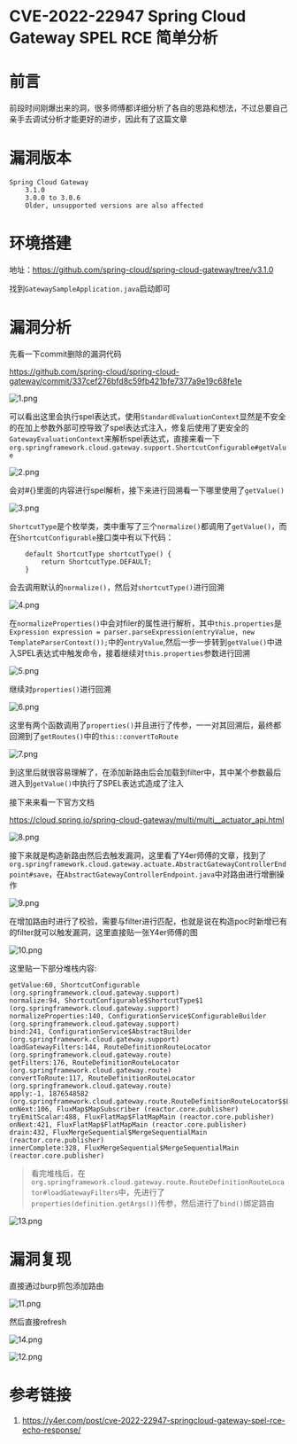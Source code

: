 # CVE-2022-22947 Spring Cloud Gateway SPEL RCE 简单分析


# 前言

前段时间刚爆出来的洞，很多师傅都详细分析了各自的思路和想法，不过总要自己亲手去调试分析才能更好的进步，因此有了这篇文章

# 漏洞版本

```
Spring Cloud Gateway
    3.1.0
    3.0.0 to 3.0.6
    Older, unsupported versions are also affected
```

# 环境搭建

地址：https://github.com/spring-cloud/spring-cloud-gateway/tree/v3.1.0

找到`GatewaySampleApplication.java`启动即可

# 漏洞分析

先看一下commit删除的漏洞代码

https://github.com/spring-cloud/spring-cloud-gateway/commit/337cef276bfd8c59fb421bfe7377a9e19c68fe1e

![1.png](https://qiita-image-store.s3.ap-northeast-1.amazonaws.com/0/2513662/f542d9a0-76c6-c577-1409-1589b918dae2.png)

可以看出这里会执行spel表达式，使用`StandardEvaluationContext`显然是不安全的在加上参数外部可控导致了spel表达式注入，修复后使用了更安全的`GatewayEvaluationContext`来解析spel表达式，直接来看一下`org.springframework.cloud.gateway.support.ShortcutConfigurable#getValue`

![2.png](https://qiita-image-store.s3.ap-northeast-1.amazonaws.com/0/2513662/d5caa3fa-89e8-d88a-0c45-606e11028e4c.png)

会对#{}里面的内容进行spel解析，接下来进行回溯看一下哪里使用了`getValue()`

![3.png](https://qiita-image-store.s3.ap-northeast-1.amazonaws.com/0/2513662/e368d287-233e-83e1-9b51-a22c97155399.png)

`ShortcutType`是个枚举类，类中重写了三个`normalize()`都调用了`getValue()`，而在`ShortcutConfigurable`接口类中有以下代码：

```
	default ShortcutType shortcutType() {
		return ShortcutType.DEFAULT;
	}
```

会去调用默认的`normalize()`，然后对`shortcutType()`进行回溯

![4.png](https://qiita-image-store.s3.ap-northeast-1.amazonaws.com/0/2513662/ebf051a5-9b7f-13b2-a884-c7820e7c47bc.png)

在`normalizeProperties()`中会对filer的属性进行解析，其中`this.properties`是`Expression expression = parser.parseExpression(entryValue, new TemplateParserContext());`中的`entryValue`,然后一步一步转到`getValue()`中进入SPEL表达式中触发命令，接着继续对`this.properties`参数进行回溯

![5.png](https://qiita-image-store.s3.ap-northeast-1.amazonaws.com/0/2513662/16680d3b-d899-718e-0ec9-ebb6e42737a6.png)

继续对`properties()`进行回溯

![6.png](https://qiita-image-store.s3.ap-northeast-1.amazonaws.com/0/2513662/65babf16-c49d-ec59-7e1a-8fae1186b8df.png)

这里有两个函数调用了`properties()`并且进行了传参，一一对其回溯后，最终都回溯到了`getRoutes()`中的`this::convertToRoute`

![7.png](https://qiita-image-store.s3.ap-northeast-1.amazonaws.com/0/2513662/ad8862eb-5f71-7cbe-a4b7-fff329f49869.png)

到这里后就很容易理解了，在添加新路由后会加载到filter中，其中某个参数最后进入到`getValue()`中执行了SPEL表达式造成了注入

接下来来看一下官方文档

https://cloud.spring.io/spring-cloud-gateway/multi/multi__actuator_api.html


![8.png](https://qiita-image-store.s3.ap-northeast-1.amazonaws.com/0/2513662/0b36165b-b161-98e7-3b2f-091a5c9424dc.png)

接下来就是构造新路由然后去触发漏洞，这里看了Y4er师傅的文章，找到了`org.springframework.cloud.gateway.actuate.AbstractGatewayControllerEndpoint#save`，在`AbstractGatewayControllerEndpoint.java`中对路由进行增删操作

![9.png](https://qiita-image-store.s3.ap-northeast-1.amazonaws.com/0/2513662/f5ee5b3b-622c-4487-b3e7-676cd3c6a579.png)

在增加路由时进行了校验，需要与filter进行匹配，也就是说在构造poc时新增已有的filter就可以触发漏洞，这里直接贴一张Y4er师傅的图

![10.png](https://qiita-image-store.s3.ap-northeast-1.amazonaws.com/0/2513662/7d60e656-6070-7d83-266f-36b8af69278e.png)

这里贴一下部分堆栈内容:

```
getValue:60, ShortcutConfigurable (org.springframework.cloud.gateway.support)
normalize:94, ShortcutConfigurable$ShortcutType$1 (org.springframework.cloud.gateway.support)
normalizeProperties:140, ConfigurationService$ConfigurableBuilder (org.springframework.cloud.gateway.support)
bind:241, ConfigurationService$AbstractBuilder (org.springframework.cloud.gateway.support)
loadGatewayFilters:144, RouteDefinitionRouteLocator (org.springframework.cloud.gateway.route)
getFilters:176, RouteDefinitionRouteLocator (org.springframework.cloud.gateway.route)
convertToRoute:117, RouteDefinitionRouteLocator (org.springframework.cloud.gateway.route)
apply:-1, 1876548582 (org.springframework.cloud.gateway.route.RouteDefinitionRouteLocator$$Lambda$845)
onNext:106, FluxMap$MapSubscriber (reactor.core.publisher)
tryEmitScalar:488, FluxFlatMap$FlatMapMain (reactor.core.publisher)
onNext:421, FluxFlatMap$FlatMapMain (reactor.core.publisher)
drain:432, FluxMergeSequential$MergeSequentialMain (reactor.core.publisher)
innerComplete:328, FluxMergeSequential$MergeSequentialMain (reactor.core.publisher)
```

> 看完堆栈后，在`org.springframework.cloud.gateway.route.RouteDefinitionRouteLocator#loadGatewayFilters`中，先进行了`properties(definition.getArgs())`传参，然后进行了`bind()`绑定路由

![13.png](https://qiita-image-store.s3.ap-northeast-1.amazonaws.com/0/2513662/725e5944-0be3-8291-6cee-e5f913c450fe.png)


# 漏洞复现

直接通过burp抓包添加路由

![11.png](https://qiita-image-store.s3.ap-northeast-1.amazonaws.com/0/2513662/b89c3e65-8705-eefd-6ceb-31733fa7eb5e.png)

然后直接refresh

![14.png](https://qiita-image-store.s3.ap-northeast-1.amazonaws.com/0/2513662/f2f21919-958c-d416-c3dc-cb40e1375e38.png)

![12.png](https://qiita-image-store.s3.ap-northeast-1.amazonaws.com/0/2513662/755e6fed-3085-7a2b-bcaf-60fcc18d0389.png)

# 参考链接

1. https://y4er.com/post/cve-2022-22947-springcloud-gateway-spel-rce-echo-response/

